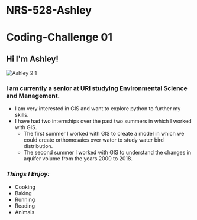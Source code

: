 # NRS-528-Ashley
# Coding-Challenge 01
## Hi I'm Ashley!
![Ashley 2 1](https://user-images.githubusercontent.com/123770807/216112998-4448fef1-90a9-4e7f-9595-a40a86adc444.jpeg)
### I am currently a senior at URI studying Environmental Science and Management.
* I am very interested in GIS and want to explore python to further my skills.
* I have had two internships over the past two summers in which I worked with GIS.
  * The first summer I worked with GIS to create a model in which we could create orthomosaics over water to study water bird distribution.
  * The second summer I worked with GIS to understand the changes in aquifer volume from the years 2000 to 2018.
### *Things I Enjoy:*
* Cooking
* Baking
* Running
* Reading
* Animals
